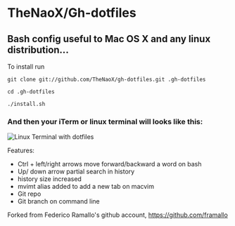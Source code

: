 # TheNaoX/Gh-dotfiles 
## Bash config useful to Mac OS X and any linux distribution...

To install run

 `git clone git://github.com/TheNaoX/gh-dotfiles.git .gh-dotfiles`

 `cd .gh-dotfiles`

 `./install.sh`

### And then your iTerm or linux terminal will looks like this:

 ![Linux Terminal with dotfiles](https://fbcdn-sphotos-a.akamaihd.net/hphotos-ak-ash3/s720x720/546479_441620345851600_100000109158461_1811792_1417446169_n.jpg)

Features:

*   Ctrl + left/right arrows move forward/backward a word on bash
*   Up/ down arrow partial search in history
*   history size increased
*   mvimt alias added to add a new tab on macvim
*   Git repo
*   Git branch on command line

Forked from Federico Ramallo's github account, https://github.com/framallo
